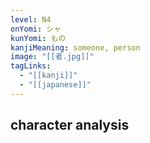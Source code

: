 ```yaml
---
level: N4
onYomi: シャ
kunYomi: もの
kanjiMeaning: someone, person
image: "[[者.jpg]]"
tagLinks:
  - "[[kanji]]"
  - "[[japanese]]"
---
```

## character analysis